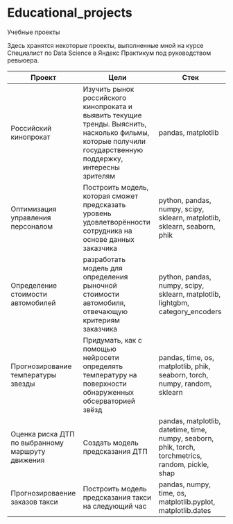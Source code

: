 # Educational_projects
Учебные проекты

Здесь хранятся некоторые проекты, выполненные мной на курсе Специалист по Data Science в Яндекс Практикум под руководством ревьюера.

   | Проект | Цели | Стек |
   |------- | ---- | ---- |
   |Российский кинопрокат|Изучить рынок российского кинопроката и выявить текущие тренды. Выяснить, насколько фильмы, которые получили государственную поддержку, интересны зрителям|pandas, matplotlib|
   | Оптимизация управления персоналом | Построить модель, которая сможет предсказать уровень удовлетворённости сотрудника на основе данных заказчика  | python, pandas, numpy, scipy, sklearn, matplotlib, sklearn, seaborn, phik  |
   | Определение стоимости автомобилей | разработать модель для определения рыночной стоимости автомобиля, отвечающую критериям заказчика | python, pandas, numpy, scipy, sklearn, matplotlib, lightgbm, category_encoders |
   |Прогнозирование температуры звезды|Придумать, как с помощью нейросети определять температуру на поверхности обнаруженных обсерваторией звёзд|pandas, time, os, matplotlib, phik, seaborn, torch, numpy, random, sklearn|
   |Оценка риска ДТП по выбранному маршруту движения|Создать модель предсказания ДТП|pandas, matplotlib, datetime, time, numpy, seaborn, phik, torch, torchmetrics, random, pickle, shap|
   |Прогнозироваение заказов такси|Построить модель предсказания такси на следующий час|pandas, numpy, time, os, matplotlib.pyplot, matplotlib.dates|
